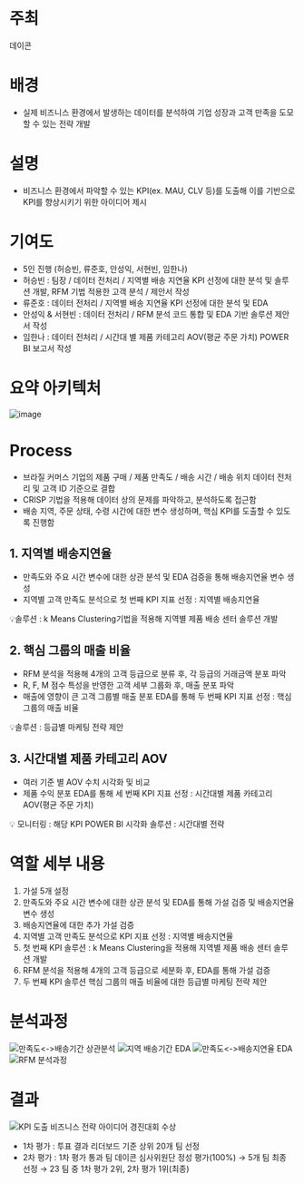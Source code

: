 # 주최
데이콘

# 배경
- 실제 비즈니스 환경에서 발생하는 데이터를 분석하여 기업 성장과 고객 만족을 도모할 수 있는 전략 개발
  
# 설명
- 비즈니스 환경에서 파악할 수 있는 KPI(ex. MAU, CLV 등)를 도출해 이를 기반으로 KPI를 향상시키기 위한  아이디어 제시

# 기여도
- 5인 진행 (허승빈, 류준호, 안성익, 서현빈, 임한나)
- 허승빈 : 팀장 / 데이터 전처리 / 지역별 배송 지연율 KPI 선정에 대한 분석 및 솔루션 개발, RFM 기법 적용한 고객 분석 / 제안서 작성
- 류준호 : 데이터 전처리 / 지역별 배송 지연율 KPI 선정에 대한 분석 및 EDA
- 안성익 & 서현빈 : 데이터 전처리 / RFM 분석 코드 통합 및 EDA 기반 솔루션 제안서 작성
- 임한나 : 데이터 전처리 / 시간대 별 제품 카테고리 AOV(평균 주문 가치) POWER BI 보고서 작성

# 요약 아키텍처
![image](https://github.com/user-attachments/assets/743b732c-7675-4163-85ba-f0b3a232c987)

# Process
- 브라질 커머스 기업의 제품 구매 / 제품 만족도 / 배송 시간 / 배송 위치 데이터 전처리 및 고객 ID 기준으로 결합
- CRISP 기법을 적용해 데이터 상의 문제를 파악하고, 분석하도록 접근함
- 배송 지역, 주문 상태, 수령 시간에 대한 변수 생성하며, 핵심 KPI를 도출할 수 있도록 진행함

## 1. 지역별 배송지연율
- 만족도와 주요 시간 변수에 대한 상관 분석 및 EDA 검증을 통해 배송지연율 변수 생성
- 지역별 고객 만족도 분석으로 첫 번째 KPI 지표 선정 : 지역별 배송지연율

 💡솔루션 : k Means Clustering기법을 적용해 지역별 제품 배송 센터 솔루션 개발

## 2. 핵심 그룹의 매출 비율
- RFM 분석을 적용해 4개의 고객 등급으로 분류 후, 각 등급의 거래금액 분포 파악
- R, F, M 점수 특성을 반영한 고객 세부 그룹화 후, 매출 분포 파악
- 매출에 영향이 큰 고객 그룹별 매출 분포 EDA를 통해 두 번째 KPI 지표 선정 : 핵심 그룹의 매출 비율

 💡솔루션 : 등급별 마케팅 전략 제안

## 3. 시간대별 제품 카테고리 AOV
- 여러 기준 별 AOV 수치 시각화 및 비교
- 제품 수익 분포 EDA를 통해 세 번째 KPI 지표 선정 : 시간대별 제품 카테고리 AOV(평균 주문 가치)

 💡 모니터링 : 해당 KPI POWER BI 시각화
       솔루션 : 시간대별 전략

# 역할 세부 내용
1. 가설 5개 설정
2. 만족도와 주요 시간 변수에 대한 상관 분석 및 EDA를 통해 가설 검증 및 배송지연율 변수 생성
3. 배송지연율에 대한 추가 가설 검증
4. 지역별 고객 만족도 분석으로 KPI 지표 선정 : 지역별 배송지연율
5. 첫 번째 KPI 솔루션 : k Means Clustering을 적용해 지역별 제품 배송 센터 솔루션 개발
6. RFM 분석을 적용해 4개의 고객 등급으로 세분화 후, EDA를 통해 가설 검증
7. 두 번째 KPI 솔루션 핵심 그룹의 매출 비율에 대한 등급별 마케팅 전략 제안

# 분석과정
![만족도<->배송기간 상관분석](https://github.com/user-attachments/assets/14ccb49b-5432-43b2-81e4-96b825a8c408)
![지역 배송기간 EDA](https://github.com/user-attachments/assets/b1ec18fc-303f-4241-b4d1-41b5c2879d20)
![만족도<->배송지연율 EDA](https://github.com/user-attachments/assets/7f895d7e-3d17-45e7-b9f1-8d888b1f5fd0)
![RFM 분석과정](https://github.com/user-attachments/assets/d250eb56-d388-40ac-a9d2-ab16f57dff5d)


# 결과
![KPI 도출 비즈니스 전략 아이디어 경진대회 수상](https://github.com/user-attachments/assets/386a65d7-e771-4572-8777-5b82916b7cc4)
- 1차 평가 : 투표 결과 리더보드 기준 상위 20개 팀 선정
- 2차 평가 : 1차 평가 통과 팀 데이콘 심사위원단 정성 평가(100%) → 5개 팀 최종 선정
 →  23 팀 중 1차 평가 2위,  2차 평가 1위(최종)

